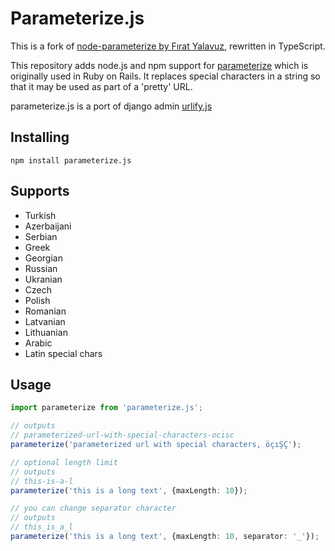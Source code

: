 Parameterize.js
=================
This is a fork of [node-parameterize by Fırat Yalavuz](https://github.com/fyalavuz/node-parameterize), rewritten in TypeScript.

This repository adds node.js and npm support for [parameterize](http://apidock.com/rails/String/parameterize) which is originally used in Ruby on Rails. It replaces special characters in a string so that it may be used as part of a 'pretty' URL.

parameterize.js is a port of django admin [urlify.js](https://github.com/django/django/blob/master/django/contrib/admin/static/admin/js/urlify.js)

Installing
--------------------------------
```shell
npm install parameterize.js
```


Supports
--------------------------------
- Turkish
- Azerbaijani
- Serbian
- Greek
- Georgian
- Russian
- Ukranian
- Czech
- Polish
- Romanian
- Latvanian
- Lithuanian
- Arabic
- Latin special chars


Usage
--------------------------------
```typescript
import parameterize from 'parameterize.js';

// outputs
// parameterized-url-with-special-characters-ocisc
parameterize('parameterized url with special characters, öçıŞÇ');

// optional length limit
// outputs
// this-is-a-l
parameterize('this is a long text', {maxLength: 10});

// you can change separator character
// outputs
// this_is_a_l
parameterize('this is a long text', {maxLength: 10, separator: '_'});

```
